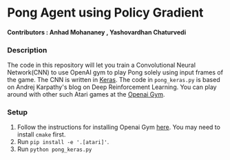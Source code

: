 # Pong Agent using Policy Gradient
#### Contributors : Anhad Mohananey , Yashovardhan Chaturvedi
### Description

The code in this repository will let you train a Convolutional Neural Network(CNN) to use OpenAI gym to play Pong solely using input frames of the game. The CNN is written in [Keras](https://github.com/fchollet/keras).
The code in `pong_keras.py` is based on Andrej Karpathy's blog on Deep Reinforcement Learning.
You can play around with other such Atari games at the [Openai Gym](https://gym.openai.com).

### Setup

1. Follow the instructions for installing Openai Gym [here](https://gym.openai.com/docs). You may need to install `cmake` first.
2. Run `pip install -e '.[atari]'`.
3. Run `python pong_keras.py`
